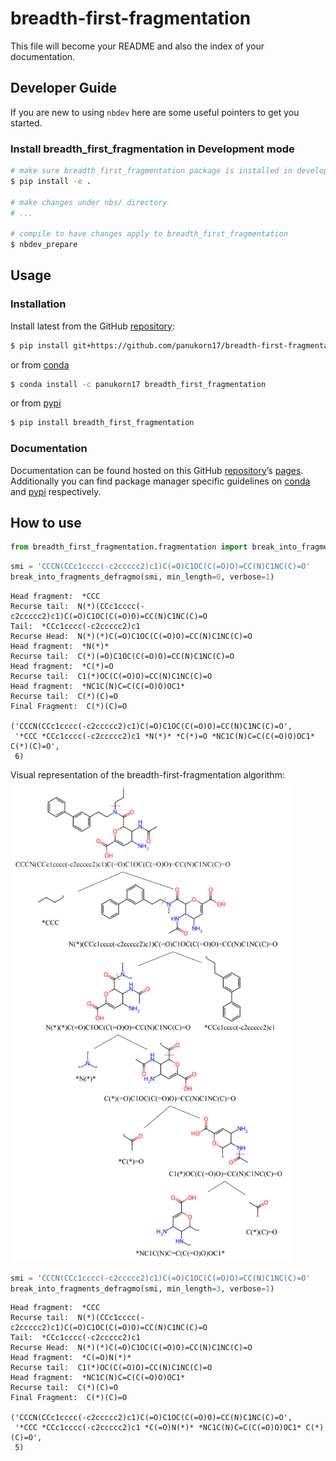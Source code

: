 # breadth-first-fragmentation


<!-- WARNING: THIS FILE WAS AUTOGENERATED! DO NOT EDIT! -->

This file will become your README and also the index of your
documentation.

## Developer Guide

If you are new to using `nbdev` here are some useful pointers to get you
started.

### Install breadth_first_fragmentation in Development mode

``` sh
# make sure breadth_first_fragmentation package is installed in development mode
$ pip install -e .

# make changes under nbs/ directory
# ...

# compile to have changes apply to breadth_first_fragmentation
$ nbdev_prepare
```

## Usage

### Installation

Install latest from the GitHub
[repository](https://github.com/panukorn17/breadth-first-fragmentation):

``` sh
$ pip install git+https://github.com/panukorn17/breadth-first-fragmentation.git
```

or from
[conda](https://anaconda.org/panukorn17/breadth-first-fragmentation)

``` sh
$ conda install -c panukorn17 breadth_first_fragmentation
```

or from [pypi](https://pypi.org/project/breadth-first-fragmentation/)

``` sh
$ pip install breadth_first_fragmentation
```

### Documentation

Documentation can be found hosted on this GitHub
[repository](https://github.com/panukorn17/breadth-first-fragmentation)’s
[pages](https://panukorn17.github.io/breadth-first-fragmentation/).
Additionally you can find package manager specific guidelines on
[conda](https://anaconda.org/panukorn17/breadth-first-fragmentation) and
[pypi](https://pypi.org/project/breadth-first-fragmentation/)
respectively.

## How to use

``` python
from breadth_first_fragmentation.fragmentation import break_into_fragments_defragmo
```

``` python
smi = 'CCCN(CCc1cccc(-c2ccccc2)c1)C(=O)C1OC(C(=O)O)=CC(N)C1NC(C)=O'
break_into_fragments_defragmo(smi, min_length=0, verbose=1)
```

    Head fragment:  *CCC
    Recurse tail:  N(*)(CCc1cccc(-c2ccccc2)c1)C(=O)C1OC(C(=O)O)=CC(N)C1NC(C)=O
    Tail:  *CCc1cccc(-c2ccccc2)c1
    Recurse Head:  N(*)(*)C(=O)C1OC(C(=O)O)=CC(N)C1NC(C)=O
    Head fragment:  *N(*)*
    Recurse tail:  C(*)(=O)C1OC(C(=O)O)=CC(N)C1NC(C)=O
    Head fragment:  *C(*)=O
    Recurse tail:  C1(*)OC(C(=O)O)=CC(N)C1NC(C)=O
    Head fragment:  *NC1C(N)C=C(C(=O)O)OC1*
    Recurse tail:  C(*)(C)=O
    Final Fragment:  C(*)(C)=O

    ('CCCN(CCc1cccc(-c2ccccc2)c1)C(=O)C1OC(C(=O)O)=CC(N)C1NC(C)=O',
     '*CCC *CCc1cccc(-c2ccccc2)c1 *N(*)* *C(*)=O *NC1C(N)C=C(C(=O)O)OC1* C(*)(C)=O',
     6)

Visual representation of the breadth-first-fragmentation algorithm:
</br>
<img src="images/breadth-first-fragmentation.png" alt="breadth-first-fragmentation" style="width: 450px;"/>

``` python
smi = 'CCCN(CCc1cccc(-c2ccccc2)c1)C(=O)C1OC(C(=O)O)=CC(N)C1NC(C)=O'
break_into_fragments_defragmo(smi, min_length=3, verbose=1)
```

    Head fragment:  *CCC
    Recurse tail:  N(*)(CCc1cccc(-c2ccccc2)c1)C(=O)C1OC(C(=O)O)=CC(N)C1NC(C)=O
    Tail:  *CCc1cccc(-c2ccccc2)c1
    Recurse Head:  N(*)(*)C(=O)C1OC(C(=O)O)=CC(N)C1NC(C)=O
    Head fragment:  *C(=O)N(*)*
    Recurse tail:  C1(*)OC(C(=O)O)=CC(N)C1NC(C)=O
    Head fragment:  *NC1C(N)C=C(C(=O)O)OC1*
    Recurse tail:  C(*)(C)=O
    Final Fragment:  C(*)(C)=O

    ('CCCN(CCc1cccc(-c2ccccc2)c1)C(=O)C1OC(C(=O)O)=CC(N)C1NC(C)=O',
     '*CCC *CCc1cccc(-c2ccccc2)c1 *C(=O)N(*)* *NC1C(N)C=C(C(=O)O)OC1* C(*)(C)=O',
     5)
